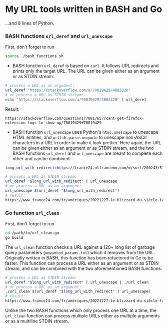 # My URL tools written in BASH and Go

...and 8 lines of Python.

### BASH functions `url_deref` and `url_unescape`

First, don't forget to run

```sh
source ./bash_functions.sh
```

* BASH function `url_deref` is based on `curl`. It follows URL redirects and prints only the target URL. The URL can be given either as an argument or as STDIN stream:

```sh
# process a URL as an argument:
url_deref "https://stackoverflow.com/a/70819429/4883320"
# or process a URL as STDIN stream:
echo "https://stackoverflow.com/a/70819429/4883320" | url_deref
```
Result:
```
https://stackoverflow.com/questions/70817657/cant-get-firefox-extension-logs-to-show-up/70819429#70819429
```

* BASH function `url_unescape` uses Python's `html.unescape` to unescape HTML entities, and `urllib.parse.unquote` to unescape non-ASCII characters in a URL in order to make it look prettier. Here again, the URL can be given either as an argument or as STDIN stream, and the two BASH functions `url_deref` and `url_unescape` are meant to complete each other and can be combined:

```sh
long_url_with_redirect=https://france24.nlfrancemm.com/m/surl/200243/517183/yD0Vqr_mEaDTwJcBJSIuyA==/link_13/HztCd5MALBSiwyWcdZpQvGZuP+L2dlD0fqSjv4DZVsqW+MUvK7a2X8uUILOWdBCiVjMwqEsKsY+9dh7nVfSCzxyxWHUs7tbSQxU3Ok5bOrTyAvRPCKsURxr+LisJ58BR28mFkT2aLLItU7iBkLrHfB5MoWOY3+x0YHcH5Z66LNg-L0J2ND8pSiAw4qzu0Dz19Meq-zbPfN7-MLR6V9LeeQGpxifPQCKMU5nmaVyQUXRZDgDLx+sLPRlzIr--Oc3bzV0X+jgm6SfsBYhxruKPQz70kvNSgAGeNQPgEtBR0AC-m92X8EDJI2th4UFqBvwNeU-rRJx1wgsydqUjrVsLi6-0og9XJILZ3hSboC3S85wB3AW2D6PP7SDuZkDhaTGLG03mmkCipwsPwW2-8UhTLniSzKA054euZqG9vo+Ve3gJrO9QYwQ64EjKTplSScUZVZMok0OhhCg9C3dW1M-tQ1Hd19YpdgWP8U9Tl0xyPmJmOZUAamPUyZJR569tdI+hW-g7tMx9T90eAAstFzj86hQISpD7cKeV3PvMJj+MV8K2668OTZULlrocfGSXTyMbDc0ZaSroLe0nrpbHSjmRWgUisF-z2Rq2+7XzUGmrtcS3sYgpMag2QemK68TzVlqu2CaK2B97jIyZNOyuHpbBKPNYRM58mu+D7-9KTnysI-YcH93Fmh33mRv1fyVlxCpmm0PoZXmZd7x7klL6-JStwhei33DpD-qRUAlmo93xOlzO9xJQxjUpZaG1qM2xn9e+WAfwVIA3ouw8slY0W5PjCRmqOjtB4bSIWANjsLrKkAAwzHm-BCcfeWFjzA+PlQXJ3jV4WNaTkek91lEF0aPbWoxUplU0xV+610tu3sKnjM4=

# process a URL as STDIN stream:
url_deref "$long_url_with_redirect" | url_unescape
# or process a URL as an argument:
url_unescape $(url_deref "$long_url_with_redirect")
# result:
https://www.france24.com/fr/amériques/20221227-le-blizzard-du-siècle-fait-au-moins-50-morts-aux-états-unis-le-bilan-risque-de-s-alourdir?xtor=EPR-300&_ope=eyJndWlkIjoiN2ZiZTFiYWI1YWRiMTI1ZGJmMzRkMDdhNWQzNGQ2ZWIifQ==
```

### Go function `url_clean`

First, don't forget to run

```sh
cd /path/to/url_clean.go
go build
```

The `url_clean` function checks a URL against a 120+ long list of garbage query parameters (`unwanted_params.txt`) which it removes from the URL. Originally written in BASH, this function has been refactored in Go to be faster. This function can process a URL either as an argument or as STDIN stream, and can be combined with the two aforementioned BASH functions:

```sh
# process a URL as STDIN stream:
url_deref "$long_url_with_redirect" | url_unescape | ./url_clean
# or process a URL as an argument:
./url_clean $(url_deref "$long_url_with_redirect" | url_unescape)
# result:
https://www.france24.com/fr/amériques/20221227-le-blizzard-du-siècle-fait-au-moins-50-morts-aux-états-unis-le-bilan-risque-de-s-alourdir
```

Unlike the two BASH functions which only process one URL at a time, the `url_clean` function can process multiple URLs either as multiple arguments or as a multiline STDIN stream.
